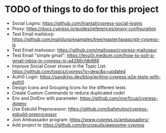 
# TODO of things to do for this project

* Social Logins: https://github.com/lirantal/cypress-social-logins
* Proxy: https://docs.cypress.io/guides/references/proxy-configuration
* Test Email mailslurp: https://github.com/mailslurp/examples/tree/master/javascript-cypress-js
* Test Email mailosaur: https://github.com/mailosaur/cypress-mailosaur
* Test Email "simple gmail": https://levz0r.medium.com/how-to-poll-a-gmail-inbox-in-cypress-io-a4286cfdb888
* Improve Social Cover shown in the Topic List: https://github.com/topics/cypress?o=desc&s=updated
* Auth0 Login: https://sandrino.dev/blog/writing-cypress-e2e-tests-with-auth0
* Design Icons and Grouping Icons for the different tests
* Create Custom Commands to reduce duplicated code!
* Env and DotEnv with parameter: https://github.com/morficus/cypress-dotenv
* Use Esbuild Preprocessor: https://github.com/bahmutov/cypress-esbuild-preprocessor 
* Join Ambassador program: https://www.cypress.io/ambassadors/
* Add project to https://github.com/brunopulis/awesome-cypress